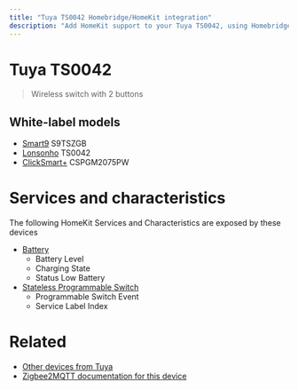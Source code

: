 ```yaml
---
title: "Tuya TS0042 Homebridge/HomeKit integration"
description: "Add HomeKit support to your Tuya TS0042, using Homebridge, Zigbee2MQTT and homebridge-z2m."
---
```

<!---
This file has been GENERATED using src/docgen/docgen.ts
DO NOT EDIT THIS FILE MANUALLY!
-->
# Tuya TS0042
> Wireless switch with 2 buttons


## White-label models
* [Smart9](../index.md#smart9) S9TSZGB
* [Lonsonho](../index.md#lonsonho) TS0042
* [ClickSmart+](../index.md#clicksmart) CSPGM2075PW

# Services and characteristics
The following HomeKit Services and Characteristics are exposed by
these devices

* [Battery](../../battery.md)
  * Battery Level
  * Charging State
  * Status Low Battery
* [Stateless Programmable Switch](../../action.md)
  * Programmable Switch Event
  * Service Label Index


# Related
* [Other devices from Tuya](../index.md#tuya)
* [Zigbee2MQTT documentation for this device](https://www.zigbee2mqtt.io/devices/TS0042.html)